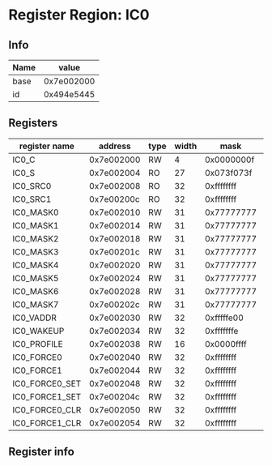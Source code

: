 # Register Region: IC0


## Info
| Name | value |
| --- | --- |
| base | 0x7e002000 |
| id | 0x494e5445 |

## Registers

| register name | address | type | width | mask | reset |
| --- | --- | --- | --- | --- | --- |
| IC0_C | 0x7e002000 | RW | 4 | 0x0000000f | 0000000000 |
| IC0_S | 0x7e002004 | RO | 27 | 0x073f073f |  |
| IC0_SRC0 | 0x7e002008 | RO | 32 | 0xffffffff |  |
| IC0_SRC1 | 0x7e00200c | RO | 32 | 0xffffffff |  |
| IC0_MASK0 | 0x7e002010 | RW | 31 | 0x77777777 | 0000000000 |
| IC0_MASK1 | 0x7e002014 | RW | 31 | 0x77777777 | 0000000000 |
| IC0_MASK2 | 0x7e002018 | RW | 31 | 0x77777777 | 0000000000 |
| IC0_MASK3 | 0x7e00201c | RW | 31 | 0x77777777 | 0000000000 |
| IC0_MASK4 | 0x7e002020 | RW | 31 | 0x77777777 | 0000000000 |
| IC0_MASK5 | 0x7e002024 | RW | 31 | 0x77777777 | 0000000000 |
| IC0_MASK6 | 0x7e002028 | RW | 31 | 0x77777777 | 0000000000 |
| IC0_MASK7 | 0x7e00202c | RW | 31 | 0x77777777 | 0000000000 |
| IC0_VADDR | 0x7e002030 | RW | 32 | 0xfffffe00 | 0000000000 |
| IC0_WAKEUP | 0x7e002034 | RW | 32 | 0xfffffffe | 0x10000000 |
| IC0_PROFILE | 0x7e002038 | RW | 16 | 0x0000ffff |  |
| IC0_FORCE0 | 0x7e002040 | RW | 32 | 0xffffffff | 0000000000 |
| IC0_FORCE1 | 0x7e002044 | RW | 32 | 0xffffffff | 0000000000 |
| IC0_FORCE0_SET | 0x7e002048 | RW | 32 | 0xffffffff | 0000000000 |
| IC0_FORCE1_SET | 0x7e00204c | RW | 32 | 0xffffffff | 0000000000 |
| IC0_FORCE0_CLR | 0x7e002050 | RW | 32 | 0xffffffff | 0000000000 |
| IC0_FORCE1_CLR | 0x7e002054 | RW | 32 | 0xffffffff | 0000000000 |

## Register info

